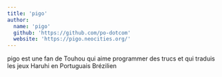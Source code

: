```yaml
---
title: 'pigo'
author:
  name: 'pigo'
  github: 'https://github.com/po-dotcom'
  website: 'https://pigo.neocities.org/'
---
```


pigo est une fan de Touhou qui aime programmer des trucs et qui traduis les jeux Haruhi en Portuguais Brézilien